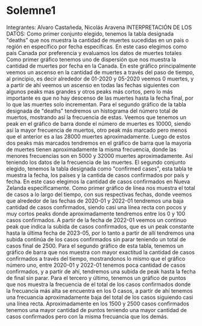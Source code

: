 # Solemne1
Integrantes: Alvaro Castañeda, Nicolás Aravena
INTERPRETACIÓN DE LOS DATOS:
Como primer conjunto elegido, tenemos la tabla designada "deaths" que nos muestra la cantidad de muertes sucedidas en un país o región en específico por fecha específicas. En este caso elegimos como país Canada por preferencia y evaluamos los datos de muertes totales Como primer gráfico tenemos uno de dispersión que nos muestra la cantidad de muertes por fecha en la Canada. En este gráfico principalmente veemos un ascenso en la cantidad de muertes a través del paso de tiempo, al principio, es decir alrededor de 01-2020 y 05-2020 veemos 0 muertes, y a partir de ahí veemos un ascenso en todas las fechas siguientes con algunos peaks mas grandes y otros peaks más cortos, pero lo más importante es que no hay descenso de las muertes hasta la fecha final, por lo que las muertes solo incrementan.
Para el segundo gráfico de la tabla designada de "deaths" tendremos un histograma del número total de muertos, mostrando así la frecuencia de estas. Veemos que tenemos un peak en el gráfico de barra donde el número de muertes es 10000, siendo así la mayor frecuencia de muertos, otro peak más marcado pero menos que el anterior es a las 28000 muertes aproximadamente. Luego de estos dos peaks más marcados tendremos en el gráfico de barra que la mayoría de muertes tienen aproximadamente la misma frecuencia, donde las menores frecuencias son en 5000 y 32000 muertes aproximadamente. Así teniendo los datos de la frecuencia de las muertes.
El segundo conjunto elegido, tenemos la tabla designada como "confirmed cases", esta tabla te muestra la fecha, los países y la cantida de casos confirmados por país y fecha. En este caso elegimos la cantidad de casos confirmados en Nueva Zelanda especificamente. Como primer gráfico de línea nos muestra el total de casos a lo largo del tiempo, con sus respectivas fechas, donde veemos que alrededor de las fechas de 2020-01 y 2022-01 tendremos una baja cantidad de casos confirmados, siendo casi una línea recta con pocos y muy cortos peaks donde aproximadamente tendremos entre los 0 y 100 casos confirmados. A partir de la fecha de 2022-01 veemos un continuo peak que indica la subida de casos confirmados, que es un peak constante hasta la última fecha de 2023-05, por lo tanto a partir de allí tendremos una subida continúa de los casos confirmados sin parar teniendo un total de casos final de 2500.
Para el segundo gráfico de esta tabla, tenemos un gráfico de barra que nos muestra con mayor exactitud la cantidad de casos confirmados a través del tiempo, mostrandonos lo mismo que el gráfico número uno, entre 2020-01 y 2022-01 tenemos poca cantidad de casos confirmados, y a partir de ahí, tendremos una subida de peak hasta la fecha de final sin parar.
Para el tercero y último, tenemos un gráfico de puntos que nos muestra la frecuencia de el total de los casos confirmados donde la frecuancia más alta se encuentra en los 0 casos, a partir de ahí tenemos una frecuancia aproximadamente baja del total de los casos siguiendo casi una línea recta. Aproximadamente en los 1500 y 2500 casos confirmados tenemos una mayor cantidad de puntos teniendo una mayor cantidad de casos confirmados pero con la misma frecuancia que los demás.